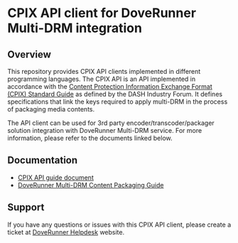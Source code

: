 # CPIX API client for DoveRunner Multi-DRM integration

## Overview

This repository provides CPIX API clients implemented in different programming languages. The CPIX API is an API implemented in accordance with the [Content Protection Information Exchange Format (CPIX) Standard Guide](https://dashif.org/docs/CPIX2.1/HTML/Index.html) as defined by the DASH Industry Forum. It defines specifications that link the keys required to apply multi-DRM in the process of packaging media contents.

The API client can be used for 3rd party encoder/transcoder/packager solution integration with DoveRunner Multi-DRM service. For more information, please refer to the documents linked below.

## Documentation

- [CPIX API guide document](https://doverunner.com/docs/en/multidrm/packaging/cpix-api/)
- [DoveRunner Multi-DRM Content Packaging Guide](https://doverunner.com/docs/en/multidrm/packaging/)

## Support

If you have any questions or issues with this CPIX API client, please create a ticket at [DoveRunner Helpdesk](https://pallycon.zendesk.com) website.
